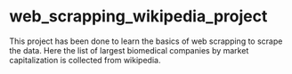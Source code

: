 # web_scrapping_wikipedia_project
This project has been done to learn the basics of web scrapping to scrape the data. Here the list of largest biomedical companies by market capitalization is collected from wikipedia.
